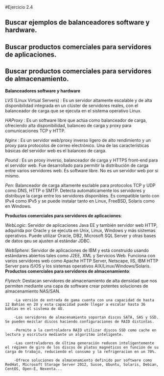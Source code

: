 #Ejercicio 2.4
## Buscar ejemplos de balanceadores software y hardware.
## Buscar productos comerciales para servidores de aplicaciones.
## Buscar productos comerciales para servidores de almacenamiento.

**Balanceadores software y hardware**
	
*LVS* (Linux Virtual Servers) : Es un servidor altamente escalable y de alta disponibilidad integrada en un clúster de servidores reales, con el balanceador de carga que se ejecuta en el sistema operativo Linux.

*HAProxy* : Es un software libre que actúa como balanceador de carga, ofreciendo alta disponibilidad, balanceo de carga y proxy para comunicaciones TCP y HTTP.

*Nginx* : Es un servidor web/proxy inverso ligero de alto rendimiento y un proxy para protocolos de correo electrónico. Una de las características básicas del servidor web es el balanceo de carga.

*Pound* : Es un proxy inverso, balanceador de carga y HTTPS front-end para el servidor web. Fue desarrollado para permitir la distribución de carga entre varios servidores web. Es software libre. No es un servidor web por si mismo.

*Pen*: Balanceador de carga altamente esclable para protocolos TCP y UDP como DNS, HTTP o SMTP. Detecta automáticamente los servidores y distribuye la carga entre los servidores disponibles. Es compatible tanto con IPv4 como IPv5 y se puede instalar tanto en Linux, FreeBSD, Solaris como en Windows.

**Productos comerciales para servidores de aplicaciones**: 

*WebLogic*: Servidor de aplicaciones Java EE y también servidor web HTTP, adquirida por Oracle y se ejecuta en Unix, Linux, Windows y más sistemas operativos. Puede utilizar Oracle, DB2, Microsoft SQL Server y otras bases de datos qeu se ajusten al estándar JDBC.

*WebSphere*: Servidor de aplicaciones de IBM y está construido usando estándares abiertos tales como J2EE, XML y Servicios Web. Funciona con varios servidores web como Apache HTTP Server, Netscape, IIS, IBM HTTP Server para i5/OS y los sistemas operativos AIX/Linux/Windows/Solaris.
**Productos comerciales para servidores de almacenamiento**:

*Flytech*: Destacan servidores de almacenamiento de alta densidad que nos permiten mediante una capa de software crear potentes soluciones de almacenamiento NAS/SAN.

		-La versión de entrada de gama cuenta con una capacidad de hasta 12 Bahías en 2U y esta capacidad puede llegar a escalar hasta 36 bahías en el sistema de 4U.

		-Los servidores de almacenamiento soportan discos SATA, SAS y SSD. Se pueden mezclar discos haciendo configuraciones de RAID distintas.

		-Permite a la controladora RAID utilizar discos SSD como cache en lectura y escritura mediante un algoritmo inteligente.

		-Las controladores de última generación reducen inteligentemente el régimen de giro de los discos de platos magnéticos en función de su carga de trabajo, reduciendo el consumo y la refrigeracion en un 70%.

		-Ofrece soluciones de almacenamiento definido por software como RedHat, Microsoft Storage Server 2012, Susse, Ubuntu, Solaris, Debian, CentOS, Open-E, Nexenta...
